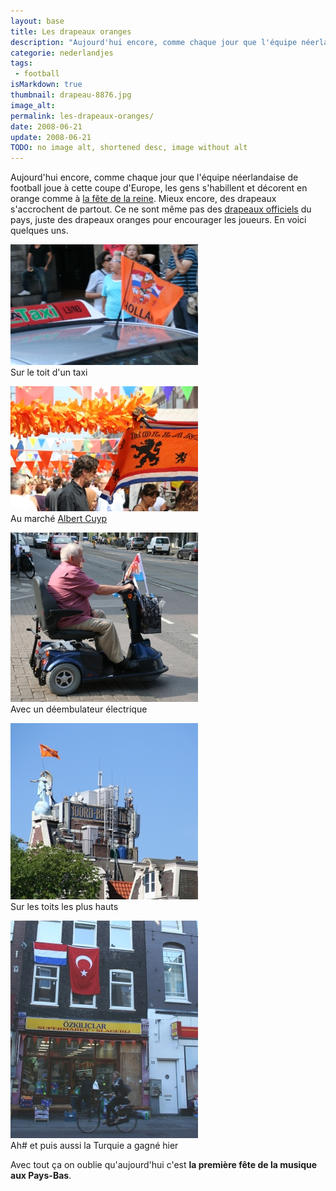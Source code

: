 ```yaml
---
layout: base
title: Les drapeaux oranges
description: "Aujourd'hui encore, comme chaque jour que l'équipe néerlandaise de football joue à cette coupe d'Europe, les gens s'habillent et décorent en orange comme à"
categorie: nederlandjes
tags: 
 - football
isMarkdown: true
thumbnail: drapeau-8876.jpg
image_alt: 
permalink: les-drapeaux-oranges/
date: 2008-06-21
update: 2008-06-21
TODO: no image alt, shortened desc, image without alt
---
```


Aujourd'hui encore, comme chaque jour que l'équipe néerlandaise de football joue à cette coupe d'Europe, les gens s'habillent et décorent en orange comme à [la fête de la reine](/la-fete-de-quelle-reine). Mieux encore, des drapeaux s'accrochent de partout. Ce ne sont même pas des [drapeaux officiels](/le-prinsenvlag-aux-fenetres) du pays, juste des drapeaux oranges pour encourager les joueurs. En voici quelques uns.

![sur un toit de taxi](drapeau-8876.jpg)  
Sur le toit d'un taxi

![banderoles au marché](drapeau-8735.jpg)  
Au marché [Albert Cuyp](/albert-cuyp-le-marche)

![sur une voiturette de vieux](drapeau-8742.jpg)  
Avec un déembulateur électrique

![](drapeau-9104.jpg)  
Sur les toits les plus hauts

![avec drapeau turc](drapeaux-8886.jpg)  
Ah# et puis aussi la Turquie a gagné hier

Avec tout ça on oublie qu'aujourd'hui c'est **la première fête de la musique aux Pays-Bas**. 
